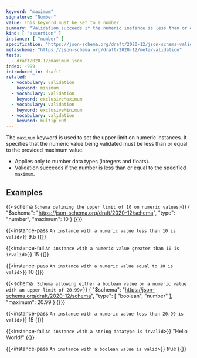 ```yaml
---
keyword: "maximum"
signature: "Number"
value: This keyword must be set to a number
summary: "Validation succeeds if the numeric instance is less than or equal to the given number."
kind: [ "assertion" ]
instance: [ "number" ]
specification: "https://json-schema.org/draft/2020-12/json-schema-validation.html#section-6.2.2"
metaschema: "https://json-schema.org/draft/2020-12/meta/validation"
tests:
  - draft2020-12/maximum.json
index: -999
introduced_in: draft1
related:
  - vocabulary: validation
    keyword: minimum
  - vocabulary: validation
    keyword: exclusiveMaximum
  - vocabulary: validation
    keyword: exclusiveMinimum
  - vocabulary: validation
    keyword: multipleOf
---
```


The `maximum` keyword is used to set the upper limit on numeric instances. It specifies that the numeric value being validated must be less than or equal to the provided maximum value.

* Applies only to number data types (integers and floats).
* Validation succeeds if the number is less than or equal to the specified `maximum`.

## Examples

{{<schema `Schema defining the upper limit of 10 on numeric values`>}}
{
  "$schema": "https://json-schema.org/draft/2020-12/schema",
  "type": "number",
  "maximum": 10
}
{{</schema>}}

{{<instance-pass `An instance with a numeric value less than 10 is valid`>}}
9.5
{{</instance-pass>}}

{{<instance-fail `An instance with a numeric value greater than 10 is invalid`>}}
15
{{</instance-fail>}}

{{<instance-pass `An instance with a numeric value equal to 10 is valid`>}}
10
{{</instance-pass>}}

{{<schema ` Schema allowing either a boolean value or a numeric value with an upper limit of 20.99`>}}
{
  "$schema": "https://json-schema.org/draft/2020-12/schema",
  "type": [ "boolean", "number" ],
  "maximum": 20.99
}
{{</schema>}}

{{<instance-pass `An instance with a numeric value less than 20.99 is valid`>}}
15
{{</instance-pass>}}

{{<instance-fail `An instance with a string datatype is invalid`>}}
"Hello World!"
{{</instance-fail>}}

{{<instance-pass `An instance with a boolean value is valid`>}}
true
{{</instance-pass>}}
